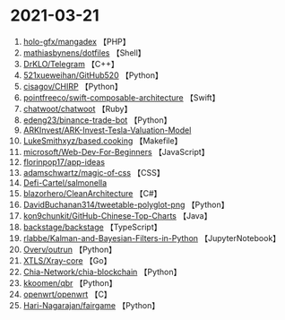 # 2021-03-21

1. [holo-gfx/mangadex](https://github.com/holo-gfx/mangadex) 【PHP】
2. [mathiasbynens/dotfiles](https://github.com/mathiasbynens/dotfiles) 【Shell】
3. [DrKLO/Telegram](https://github.com/DrKLO/Telegram) 【C++】
4. [521xueweihan/GitHub520](https://github.com/521xueweihan/GitHub520) 【Python】
5. [cisagov/CHIRP](https://github.com/cisagov/CHIRP) 【Python】
6. [pointfreeco/swift-composable-architecture](https://github.com/pointfreeco/swift-composable-architecture) 【Swift】
7. [chatwoot/chatwoot](https://github.com/chatwoot/chatwoot) 【Ruby】
8. [edeng23/binance-trade-bot](https://github.com/edeng23/binance-trade-bot) 【Python】
9. [ARKInvest/ARK-Invest-Tesla-Valuation-Model](https://github.com/ARKInvest/ARK-Invest-Tesla-Valuation-Model) 
10. [LukeSmithxyz/based.cooking](https://github.com/LukeSmithxyz/based.cooking) 【Makefile】
11. [microsoft/Web-Dev-For-Beginners](https://github.com/microsoft/Web-Dev-For-Beginners) 【JavaScript】
12. [florinpop17/app-ideas](https://github.com/florinpop17/app-ideas) 
13. [adamschwartz/magic-of-css](https://github.com/adamschwartz/magic-of-css) 【CSS】
14. [Defi-Cartel/salmonella](https://github.com/Defi-Cartel/salmonella) 
15. [blazorhero/CleanArchitecture](https://github.com/blazorhero/CleanArchitecture) 【C#】
16. [DavidBuchanan314/tweetable-polyglot-png](https://github.com/DavidBuchanan314/tweetable-polyglot-png) 【Python】
17. [kon9chunkit/GitHub-Chinese-Top-Charts](https://github.com/kon9chunkit/GitHub-Chinese-Top-Charts) 【Java】
18. [backstage/backstage](https://github.com/backstage/backstage) 【TypeScript】
19. [rlabbe/Kalman-and-Bayesian-Filters-in-Python](https://github.com/rlabbe/Kalman-and-Bayesian-Filters-in-Python) 【JupyterNotebook】
20. [Overv/outrun](https://github.com/Overv/outrun) 【Python】
21. [XTLS/Xray-core](https://github.com/XTLS/Xray-core) 【Go】
22. [Chia-Network/chia-blockchain](https://github.com/Chia-Network/chia-blockchain) 【Python】
23. [kkoomen/qbr](https://github.com/kkoomen/qbr) 【Python】
24. [openwrt/openwrt](https://github.com/openwrt/openwrt) 【C】
25. [Hari-Nagarajan/fairgame](https://github.com/Hari-Nagarajan/fairgame) 【Python】
